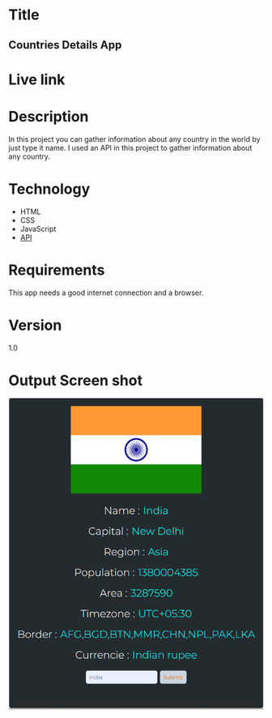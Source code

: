 # Title
##  Countries Details App

# Live link


# Description
In this project you can gather information about any country in the world by just type it name.
I used an API in this project to gather information about any country.

# Technology
- HTML
- CSS
- JavaScript
- [API](https://restcountries.com/v2/all)

# Requirements
This app needs a good internet connection and a browser.

# Version
1.0


# Output Screen shot
![img](./Screenshot%202023-02-15%20125220.png)